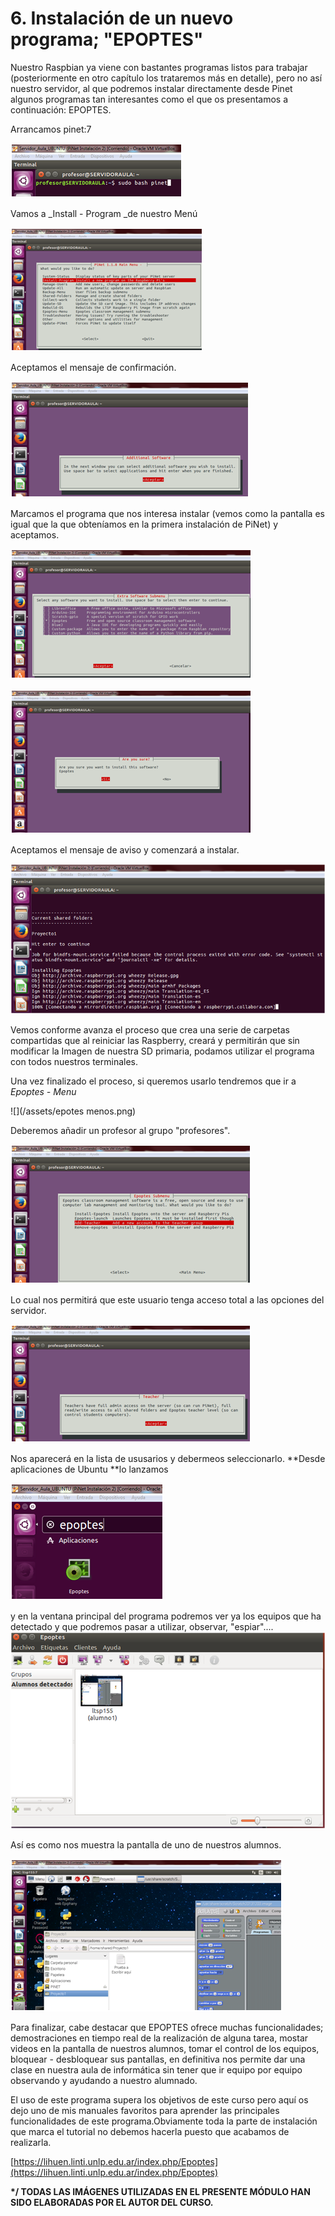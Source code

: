 # 6. Instalación de un nuevo programa; "EPOPTES"

Nuestro Raspbian ya viene con bastantes programas listos para trabajar \(posteriormente en otro capítulo los trataremos más en detalle\), pero no así nuestro servidor, al que podremos instalar directamente desde Pinet algunos programas tan interesantes como el que os presentamos a continuación: EPOPTES.

Arrancamos pinet:7

![](/assets/arranca.png)

Vamos a \_Install - Program \_de nuestro Menú

![](/assets/install.png)

Aceptamos el mensaje de confirmación.

![](/assets/asdfzx.png)

Marcamos el programa que nos interesa instalar \(vemos como la pantalla es igual que la que obteníamos en la primera instalación de PiNet\) y aceptamos.

![](/assets/epot.png)

![](/assets/sure.png)

Aceptamos el mensaje de aviso y comenzará a instalar.

![](/assets/asdfxcv.png)

Vemos conforme avanza el proceso que crea una serie de carpetas compartidas que al reiniciar las Raspberry, creará y permitirán que sin modificar la Imagen de nuestra SD primaria, podamos utilizar el programa con todos nuestros terminales.

Una vez finalizado el proceso, si queremos usarlo tendremos que ir a _Epoptes - Menu_

![](/assets/epotes menos.png)

Deberemos añadir un profesor al grupo "profesores".

![](/assets/prof.png)

Lo cual nos permitirá que este usuario tenga acceso total a las opciones del servidor.

![](/assets/acc.png)

Nos aparecerá en la lista de ususarios y debermeos seleccionarlo. **Desde aplicaciones de Ubuntu **lo lanzamos

![](/assets/iconepop.png)

y en la ventana principal del programa podremos ver ya los equipos que ha detectado y que podremos pasar a utilizar, observar, "espiar"....![](/assets/verfsdf.png)

Así es como nos muestra la pantalla de uno de nuestros alumnos.

![](/assets/aluepo.png)

Para finalizar, cabe destacar que EPOPTES ofrece muchas funcionalidades; demostraciones en tiempo real de la realización de alguna tarea, mostar videos en la pantalla de nuestros alumnos, tomar el control de los equipos, bloquear - desbloquear sus pantallas, en definitiva nos permite dar una clase en nuestra aula de informática sin tener que ir equipo por equipo observando y ayudando a nuestro alumnado.

El uso de este programa supera los objetivos de este curso pero aquí os dejo uno de mis manuales favoritos para aprender las principales funcionalidades de este programa.Obviamente toda la parte de instalación que marca el tutorial no debemos hacerla puesto que acabamos de realizarla.

[https://lihuen.linti.unlp.edu.ar/index.php/Epoptes](https://lihuen.linti.unlp.edu.ar/index.php/Epoptes)

**\*/ TODAS LAS IMÁGENES UTILIZADAS EN EL PRESENTE MÓDULO HAN SIDO ELABORADAS POR EL AUTOR DEL CURSO.**

